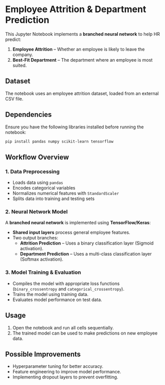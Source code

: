 # Employee Attrition & Department Prediction  

This Jupyter Notebook implements a **branched neural network** to help HR predict:  
1. **Employee Attrition** – Whether an employee is likely to leave the company.  
2. **Best-Fit Department** – The department where an employee is most suited.  

## **Dataset**  
The notebook uses an employee attrition dataset, loaded from an external CSV file.

## **Dependencies**  
Ensure you have the following libraries installed before running the notebook:  

```bash
pip install pandas numpy scikit-learn tensorflow
```

## **Workflow Overview**  

### **1. Data Preprocessing**
- Loads data using `pandas`
- Encodes categorical variables  
- Normalizes numerical features with `StandardScaler`
- Splits data into training and testing sets

### **2. Neural Network Model**
A **branched neural network** is implemented using **TensorFlow/Keras**:
- **Shared input layers** process general employee features.
- Two output branches:
  - **Attrition Prediction** – Uses a binary classification layer (Sigmoid activation).  
  - **Department Prediction** – Uses a multi-class classification layer (Softmax activation).  

### **3. Model Training & Evaluation**
- Compiles the model with appropriate loss functions (`binary_crossentropy` and `categorical_crossentropy`).
- Trains the model using training data.
- Evaluates model performance on test data.

## **Usage**
1. Open the notebook and run all cells sequentially.
2. The trained model can be used to make predictions on new employee data.

## **Possible Improvements**
- Hyperparameter tuning for better accuracy.
- Feature engineering to improve model performance.
- Implementing dropout layers to prevent overfitting.


